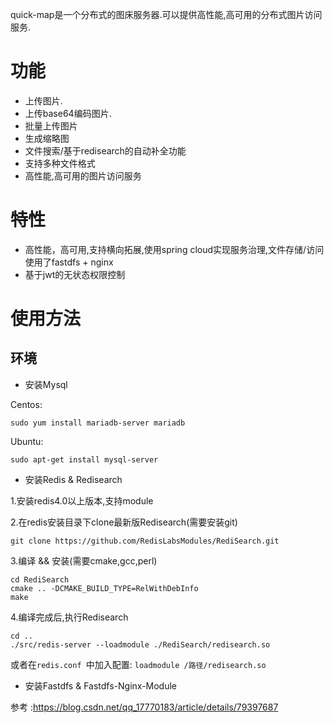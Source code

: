 quick-map是一个分布式的图床服务器.可以提供高性能,高可用的分布式图片访问服务.

# 功能

* 上传图片.
* 上传base64编码图片.
* 批量上传图片
* 生成缩略图
* 文件搜索/基于redisearch的自动补全功能
* 支持多种文件格式
* 高性能,高可用的图片访问服务

# 特性
* 高性能，高可用,支持横向拓展,使用spring cloud实现服务治理,文件存储/访问使用了fastdfs + nginx 
* 基于jwt的无状态权限控制

# 使用方法

## 环境
* 安装Mysql

Centos:  
```
sudo yum install mariadb-server mariadb
```  

Ubuntu:  
```
sudo apt-get install mysql-server
```  
* 安装Redis & Redisearch  

1.安装redis4.0以上版本,支持module

2.在redis安装目录下clone最新版Redisearch(需要安装git)
```
git clone https://github.com/RedisLabsModules/RediSearch.git
```  
3.编译 && 安装(需要cmake,gcc,perl)
```
cd RediSearch
cmake .. -DCMAKE_BUILD_TYPE=RelWithDebInfo
make
```  
4.编译完成后,执行Redisearch

```
cd ..
./src/redis-server --loadmodule ./RediSearch/redisearch.so
```

或者在```redis.conf ```中加入配置: ``` loadmodule /路径/redisearch.so ```


* 安装Fastdfs & Fastdfs-Nginx-Module

参考 :https://blog.csdn.net/qq_17770183/article/details/79397687

